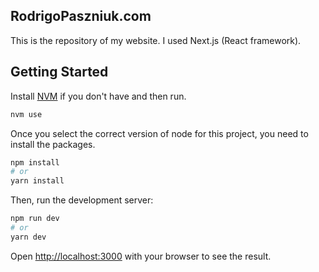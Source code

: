 ## RodrigoPaszniuk.com

This is the repository of my website. I used Next.js (React framework).

## Getting Started

Install [NVM](https://github.com/nvm-sh/nvm) if you don't have and then run.

```bash
nvm use
```

Once you select the correct version of node for this project, you need to install the packages.

```bash
npm install
# or
yarn install
```

Then, run the development server:

```bash
npm run dev
# or
yarn dev
```

Open [http://localhost:3000](http://localhost:3000) with your browser to see the result.
